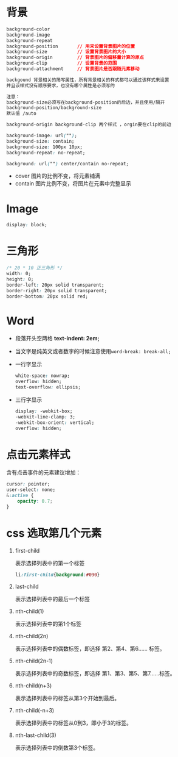 # 背景

```css
background-color
background-image
background-repeat
background-position       // 用来设置背景图片的位置
background-size           // 设置背景图片的大小
background-origin         // 背景图片的偏移量计算的原点
background-clip           // 设置背景的范围
background-attachment     // 背景图片是否跟随元素移动

backgound 背景相关的简写属性，所有背景相关的样式都可以通过该样式来设置
并且该样式没有顺序要求，也没有哪个属性是必须写的

注意：
background-size必须写在background-position的后边，并且使用/隔开
background-position/background-size
默认值 /auto

background-origin background-clip 两个样式 ，orgin要在clip的前边
```

```css
background-image: url("");
background-size: contain;
background-size: 100px 10px;
background-repeat: no-repeat;

background: url("") center/contain no-repeat;
```

- cover                图片的比例不变，将元素铺满
- contain            图片比例不变，将图片在元素中完整显示



# Image

```css
display: block;
```



# 三角形

```css
/* 20 * 10 正三角形 */
width: 0;
height: 0;
border-left: 20px solid transparent;
border-right: 20px solid transparent;
border-bottom: 20px solid red;
```





# Word

- 段落开头空两格 **text-indent: 2em;**

- 当文字是纯英文或者数字的时候注意使用`word-break: break-all;`

- 一行字显示

  ```css
  white-space: nowrap;
  overflow: hidden;
  text-overflow: ellipsis;
  ```

- 三行字显示

  ```css
  display: -webkit-box;
  -webkit-line-clamp: 3;
  -webkit-box-orient: vertical;
  overflow: hidden;
  ```



# 点击元素样式

含有点击事件的元素建议增加：

```css
cursor: pointer;
user-select: none;
&:active {
    opacity: 0.7;
}
```



# css 选取第几个元素

1. first-child

   表示选择列表中的第一个标签

   ```css
   li:first-child{background:#090}
   ```

2. last-child

   表示选择列表中的最后一个标签

3. nth-child(1)

   表示选择列表中的第1个标签

4. nth-child(2n)

   表示选择列表中的偶数标签，即选择 第2、第4、第6…… 标签。

5. nth-child(2n-1)

   表示选择列表中的奇数标签，即选择 第1、第3、第5、第7……标签。

6. nth-child(n+3)

   表示选择列表中的标签从第3个开始到最后。

7. nth-child(-n+3)

   表示选择列表中的标签从0到3，即小于3的标签。

8. nth-last-child(3)

   表示选择列表中的倒数第3个标签。
